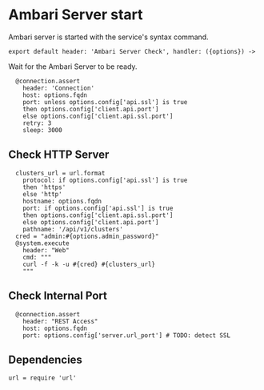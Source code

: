 
# Ambari Server start

Ambari server is started with the service's syntax command.

    export default header: 'Ambari Server Check', handler: ({options}) ->

Wait for the Ambari Server to be ready.

      @connection.assert
        header: 'Connection'
        host: options.fqdn
        port: unless options.config['api.ssl'] is true
        then options.config['client.api.port']
        else options.config['client.api.ssl.port']
        retry: 3
        sleep: 3000

## Check HTTP Server

      clusters_url = url.format
        protocol: if options.config['api.ssl'] is true
        then 'https'
        else 'http'
        hostname: options.fqdn
        port: if options.config['api.ssl'] is true
        then options.config['client.api.ssl.port']
        else options.config['client.api.port']
        pathname: '/api/v1/clusters'
      cred = "admin:#{options.admin_password}"
      @system.execute
        header: "Web"
        cmd: """
        curl -f -k -u #{cred} #{clusters_url}
        """

## Check Internal Port

      @connection.assert
        header: "REST Access"
        host: options.fqdn
        port: options.config['server.url_port'] # TODO: detect SSL

## Dependencies

    url = require 'url'
